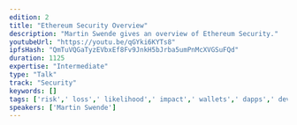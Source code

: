 ```yaml
---
edition: 2
title: "Ethereum Security Overview"
description: "Martin Swende gives an overview of Ethereum Security."
youtubeUrl: "https://youtu.be/qGYki6KYTs8"
ipfsHash: "QmTuVQGaTyzEVbxEf8Fv9JnkH5bJrba5umPnMcXVGSuFQd"
duration: 1125
expertise: "Intermediate"
type: "Talk"
track: "Security"
keywords: []
tags: ['risk',' loss',' likelihood',' impact',' wallets',' dapps',' developers',' network',' isolation',' tamper',' hsm',' vault',' verified',' randomness',' audit',' vm','Security']
speakers: ['Martin Swende']
---
```

